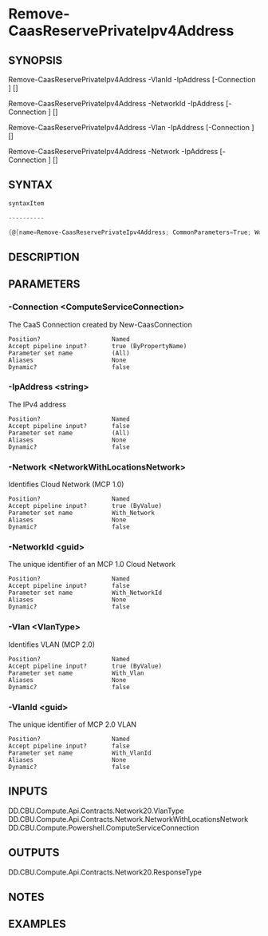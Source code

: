 ﻿Remove-CaasReservePrivateIpv4Address
===================

## SYNOPSIS

Remove-CaasReservePrivateIpv4Address -VlanId <guid> -IpAddress <string> [-Connection <ComputeServiceConnection>] [<CommonParameters>]

Remove-CaasReservePrivateIpv4Address -NetworkId <guid> -IpAddress <string> [-Connection <ComputeServiceConnection>] [<CommonParameters>]

Remove-CaasReservePrivateIpv4Address -Vlan <VlanType> -IpAddress <string> [-Connection <ComputeServiceConnection>] [<CommonParameters>]

Remove-CaasReservePrivateIpv4Address -Network <NetworkWithLocationsNetwork> -IpAddress <string> [-Connection <ComputeServiceConnection>] [<CommonParameters>]


## SYNTAX
```powershell
syntaxItem                                                                                                                                                                                                                                                                                                                                                                                                                                                                                                         

----------                                                                                                                                                                                                                                                                                                                                                                                                                                                                                                         

{@{name=Remove-CaasReservePrivateIpv4Address; CommonParameters=True; WorkflowCommonParameters=False; parameter=System.Object[]}, @{name=Remove-CaasReservePrivateIpv4Address; CommonParameters=True; WorkflowCommonParameters=False; parameter=System.Object[]}, @{name=Remove-CaasReservePrivateIpv4Address; CommonParameters=True; WorkflowCommonParameters=False; parameter=System.Object[]}, @{name=Remove-CaasReservePrivateIpv4Address; CommonParameters=True; WorkflowCommonParameters=False; parameter=S...
```

## DESCRIPTION


## PARAMETERS
### -Connection &lt;ComputeServiceConnection&gt;
The CaaS Connection created by New-CaasConnection
```
Position?                    Named
Accept pipeline input?       true (ByPropertyName)
Parameter set name           (All)
Aliases                      None
Dynamic?                     false
```
 
### -IpAddress &lt;string&gt;
The IPv4 address
```
Position?                    Named
Accept pipeline input?       false
Parameter set name           (All)
Aliases                      None
Dynamic?                     false
```
 
### -Network &lt;NetworkWithLocationsNetwork&gt;
Identifies Cloud Network (MCP 1.0)
```
Position?                    Named
Accept pipeline input?       true (ByValue)
Parameter set name           With_Network
Aliases                      None
Dynamic?                     false
```
 
### -NetworkId &lt;guid&gt;
The unique identifier of an MCP 1.0 Cloud Network
```
Position?                    Named
Accept pipeline input?       false
Parameter set name           With_NetworkId
Aliases                      None
Dynamic?                     false
```
 
### -Vlan &lt;VlanType&gt;
Identifies VLAN (MCP 2.0)
```
Position?                    Named
Accept pipeline input?       true (ByValue)
Parameter set name           With_Vlan
Aliases                      None
Dynamic?                     false
```
 
### -VlanId &lt;guid&gt;
The unique identifier of MCP 2.0 VLAN
```
Position?                    Named
Accept pipeline input?       false
Parameter set name           With_VlanId
Aliases                      None
Dynamic?                     false
```

## INPUTS
DD.CBU.Compute.Api.Contracts.Network20.VlanType
DD.CBU.Compute.Api.Contracts.Network.NetworkWithLocationsNetwork
DD.CBU.Compute.Powershell.ComputeServiceConnection


## OUTPUTS
DD.CBU.Compute.Api.Contracts.Network20.ResponseType


## NOTES


## EXAMPLES
